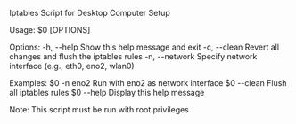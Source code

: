 Iptables Script for Desktop Computer Setup

Usage: $0 [OPTIONS]

Options:
  -h, --help      Show this help message and exit
  -c, --clean     Revert all changes and flush the iptables rules
  -n, --network   Specify network interface (e.g., eth0, eno2, wlan0)

Examples:
  $0 -n eno2      Run with eno2 as network interface
  $0 --clean      Flush all iptables rules
  $0 --help       Display this help message

Note: This script must be run with root privileges

